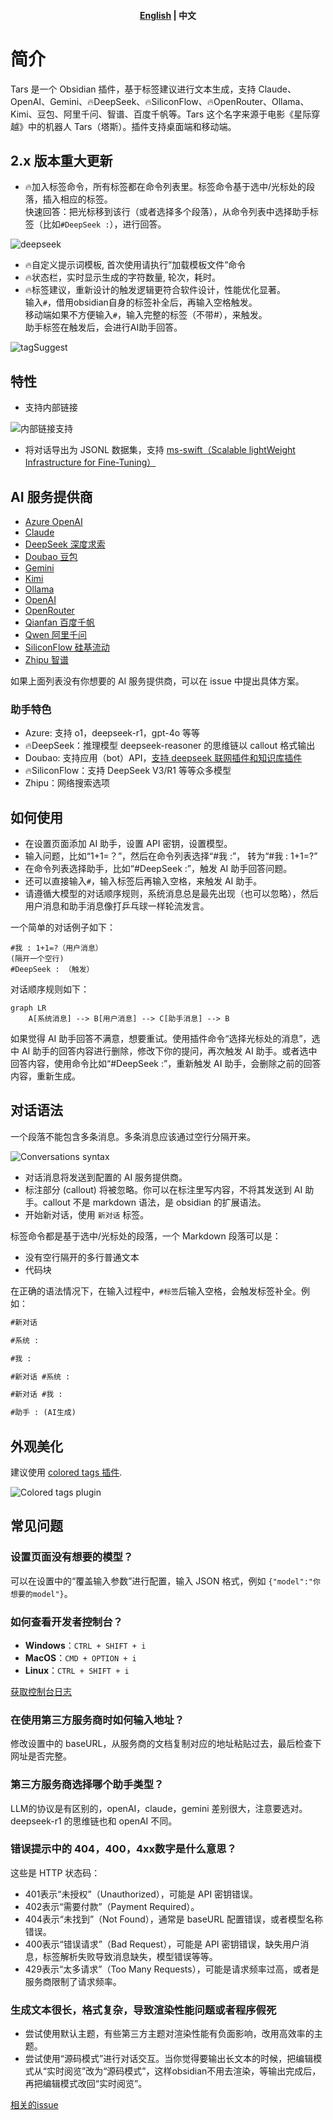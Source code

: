 <h4 align="center">
	<p>
		<a href="https://github.com/TarsLab/obsidian-tars/blob/main/README_en.md">English</a> |
			<b>中文</b>
	<p>
</h4>

# 简介

Tars 是一个 Obsidian 插件，基于标签建议进行文本生成，支持 Claude、OpenAI、Gemini、🔥DeepSeek、🔥SiliconFlow、🔥OpenRouter、Ollama、Kimi、豆包、阿里千问、智谱、百度千帆等。Tars 这个名字来源于电影《星际穿越》中的机器人 Tars（塔斯）。插件支持桌面端和移动端。

## 2.x 版本重大更新

- 🔥加入标签命令，所有标签都在命令列表里。标签命令基于选中/光标处的段落，插入相应的标签。  
  快速回答：把光标移到该行（或者选择多个段落），从命令列表中选择助手标签（比如`#DeepSeek :`），进行回答。

![deepseek](docs/images/zh/deepSeek.gif)

- 🔥自定义提示词模板, 首次使用请执行”加载模板文件”命令
- 🔥状态栏，实时显示生成的字符数量, 轮次，耗时。
- 🔥标签建议，重新设计的触发逻辑更符合软件设计，性能优化显著。  
  输入`#`，借用obsidian自身的标签补全后，再输入空格触发。  
  移动端如果不方便输入`#`，输入完整的标签（不带#），来触发。  
  助手标签在触发后，会进行AI助手回答。

![tagSuggest](docs/images/tagSuggest.gif)

## 特性

- 支持内部链接

![内部链接支持](docs/images/zh/作家提示词.png)

- 将对话导出为 JSONL 数据集，支持 [ms-swift（Scalable lightWeight Infrastructure for Fine-Tuning）](https://github.com/modelscope/swift)

## AI 服务提供商

- [Azure OpenAI](https://azure.microsoft.com)
- [Claude](https://claude.ai)
- [DeepSeek 深度求索](https://www.deepseek.com)
- [Doubao 豆包](https://www.volcengine.com/product/doubao)
- [Gemini](https://gemini.google.com)
- [Kimi](https://www.moonshot.cn)
- [Ollama](https://www.ollama.com)
- [OpenAI](https://platform.openai.com/api-keys)
- [OpenRouter](https://openrouter.ai)
- [Qianfan 百度千帆](https://qianfan.cloud.baidu.com)
- [Qwen 阿里千问](https://dashscope.console.aliyun.com)
- [SiliconFlow 硅基流动](https://siliconflow.cn)
- [Zhipu 智谱](https://open.bigmodel.cn/)

如果上面列表没有你想要的 AI 服务提供商，可以在 issue 中提出具体方案。

### 助手特色

- Azure: 支持 o1，deepseek-r1，gpt-4o 等等
- 🔥DeepSeek：推理模型 deepseek-reasoner 的思维链以 callout 格式输出
- Doubao: 支持应用（bot）API，[支持 deepseek 联网插件和知识库插件](https://github.com/TarsLab/obsidian-tars/issues/68)
- 🔥SiliconFlow：支持 DeepSeek V3/R1 等等众多模型
- Zhipu：网络搜索选项

## 如何使用

- 在设置页面添加 AI 助手，设置 API 密钥，设置模型。
- 输入问题，比如“1+1=？”，然后在命令列表选择“#我 :”， 转为“#我 : 1+1=?”
- 在命令列表选择助手，比如“#DeepSeek :”，触发 AI 助手回答问题。
- 还可以直接输入`#`，输入标签后再输入空格，来触发 AI 助手。
- 请遵循大模型的对话顺序规则，系统消息总是最先出现（也可以忽略），然后用户消息和助手消息像打乒乓球一样轮流发言。

一个简单的对话例子如下：

```text
#我 : 1+1=?（用户消息）
(隔开一个空行)
#DeepSeek : （触发）
```

对话顺序规则如下：

```mermaid
graph LR
    A[系统消息] --> B[用户消息] --> C[助手消息] --> B
```

如果觉得 AI 助手回答不满意，想要重试。使用插件命令“选择光标处的消息”，选中 AI 助手的回答内容进行删除，修改下你的提问，再次触发 AI 助手。或者选中回答内容，使用命令比如“#DeepSeek :”，重新触发 AI 助手，会删除之前的回答内容，重新生成。

## 对话语法

一个段落不能包含多条消息。多条消息应该通过空行分隔开来。

![Conversations syntax](docs/images/zh/语法.png)

- 对话消息将发送到配置的 AI 服务提供商。
- 标注部分 (callout) 将被忽略。你可以在标注里写内容，不将其发送到 AI 助手。callout 不是 markdown 语法，是 obsidian 的扩展语法。
- 开始新对话，使用 `新对话` 标签。

标签命令都是基于选中/光标处的段落，一个 Markdown 段落可以是：

- 没有空行隔开的多行普通文本
- 代码块

在正确的语法情况下，在输入过程中，`#标签`后输入空格，会触发标签补全。例如：

```markdown
#新对话

#系统 :

#我 :

#新对话 #系统 :

#新对话 #我 :

#助手 : (AI生成)
```

## 外观美化

建议使用 [colored tags 插件](https://github.com/pfrankov/obsidian-colored-tags).

![Colored tags plugin](docs/images/coloredTags.png)

## 常见问题

### 设置页面没有想要的模型？

可以在设置中的“覆盖输入参数”进行配置，输入 JSON 格式，例如 `{"model":"你想要的model"}`。

### 如何查看开发者控制台？

- **Windows**：`CTRL + SHIFT + i`
- **MacOS**：`CMD + OPTION + i`
- **Linux**：`CTRL + SHIFT + i`

[获取控制台日志](https://publish.obsidian.md/help-zh/%E5%B8%AE%E5%8A%A9%E4%B8%8E%E6%94%AF%E6%8C%81#%E8%8E%B7%E5%8F%96%E6%8E%A7%E5%88%B6%E5%8F%B0%E6%97%A5%E5%BF%97)

### 在使用第三方服务商时如何输入地址？

修改设置中的 baseURL，从服务商的文档复制对应的地址粘贴过去，最后检查下网址是否完整。

### 第三方服务商选择哪个助手类型？

LLM的协议是有区别的，openAI，claude，gemini 差别很大，注意要选对。deepseek-r1 的思维链也和 openAI 不同。

### 错误提示中的 404，400，4xx数字是什么意思？

这些是 HTTP 状态码：

- 401表示“未授权”（Unauthorized），可能是 API 密钥错误。
- 402表示“需要付款”（Payment Required）。
- 404表示“未找到”（Not Found），通常是 baseURL 配置错误，或者模型名称错误。
- 400表示“错误请求”（Bad Request），可能是 API 密钥错误，缺失用户消息，标签解析失败导致消息缺失，模型错误等等。
- 429表示“太多请求”（Too Many Requests），可能是请求频率过高，或者是服务商限制了请求频率。

### 生成文本很长，格式复杂，导致渲染性能问题或者程序假死

- 尝试使用默认主题，有些第三方主题对渲染性能有负面影响，改用高效率的主题。
- 尝试使用“源码模式”进行对话交互。当你觉得要输出长文本的时候，把编辑模式从“实时阅览”改为“源码模式”，这样obsidian不用去渲染，等输出完成后，再把编辑模式改回“实时阅览”。

[相关的issue](https://github.com/TarsLab/obsidian-tars/issues/78)
